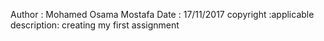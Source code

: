 Author : Mohamed Osama Mostafa 
Date : 17/11/2017
copyright :applicable 
description: creating my first assignment 
